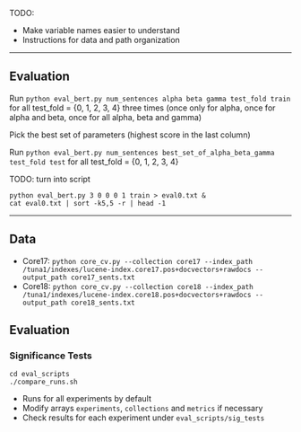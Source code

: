 TODO:

- Make variable names easier to understand
- Instructions for data and path organization

---

## Evaluation

Run
```python eval_bert.py num_sentences alpha beta gamma test_fold train```
for all test_fold = {0, 1, 2, 3, 4} three times (once only for alpha, 
once for alpha and beta, once for all alpha, beta and gamma)

Pick the best set of parameters (highest score in the last column)

Run
```python eval_bert.py num_sentences best_set_of_alpha_beta_gamma test_fold test```
for all test_fold = {0, 1, 2, 3, 4}

TODO: turn into script
```
python eval_bert.py 3 0 0 0 1 train > eval0.txt &
cat eval0.txt | sort -k5,5 -r | head -1
```

---

## Data

- Core17: `python core_cv.py --collection core17 --index_path /tuna1/indexes/lucene-index.core17.pos+docvectors+rawdocs --output_path core17_sents.txt`
- Core18: `python core_cv.py --collection core18 --index_path /tuna1/indexes/lucene-index.core18.pos+docvectors+rawdocs --output_path core18_sents.txt`

## Evaluation

### Significance Tests

```
cd eval_scripts
./compare_runs.sh
```

- Runs for all experiments by default
- Modify arrays `experiments`, `collections` and `metrics` if necessary
- Check results for each experiment under `eval_scripts/sig_tests`